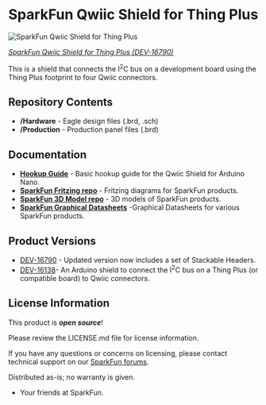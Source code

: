 SparkFun Qwiic Shield for Thing Plus
========================================

![SparkFun Qwiic Shield for Thing Plus](https://cdn.sparkfun.com/assets/parts/1/5/6/9/7/16790-SparkFun_Qwiic_Shield_for_Thing_Plus-05.jpg)

[*SparkFun Qwiic Shield for Thing Plus (DEV-16790)*](https://www.sparkfun.com/products/16790)

This is a shield that connects the I<sup>2</sup>C bus on a development board using the Thing Plus footprint to four Qwiic connectors.

Repository Contents
-------------------

* **/Hardware** - Eagle design files (.brd, .sch)
* **/Production** - Production panel files (.brd)

Documentation
--------------

* **[Hookup Guide](https://learn.sparkfun.com/tutorials/sparkfun-qwiic-shield-for-thing-plus-hookup-guide)** - Basic hookup guide for the Qwiic Shield for Arduino Nano.
* **[SparkFun Fritzing repo](https://github.com/sparkfun/Fritzing_Parts)** - Fritzing diagrams for SparkFun products.
* **[SparkFun 3D Model repo](https://github.com/sparkfun/3D_Models)** - 3D models of SparkFun products. 
* **[SparkFun Graphical Datasheets](https://github.com/sparkfun/Graphical_Datasheets)** -Graphical Datasheets for various SparkFun products.

Product Versions
----------------

* [DEV-16790](https://www.sparkfun.com/products/16790) - Updated version now includes a set of Stackable Headers.
* [DEV-16138](https://www.sparkfun.com/products/16138)- An Arduino shield to connect the I<sup>2</sup>C bus on a Thing Plus (or compatible board) to Qwiic connectors. 

License Information
-------------------

This product is _**open source**_! 

Please review the LICENSE.md file for license information. 

If you have any questions or concerns on licensing, please contact technical support on our [SparkFun forums](https://forum.sparkfun.com/viewforum.php?f=152).

Distributed as-is; no warranty is given.

- Your friends at SparkFun.
